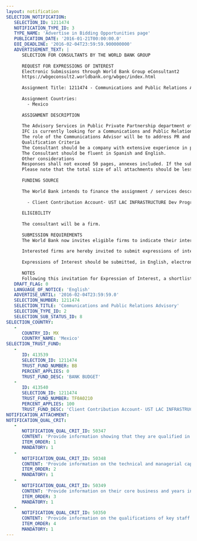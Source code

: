 ```yaml
---
layout: notification
SELECTION_NOTIFICATION: 
   SELECTION_ID: 1211474
   NOTIFICATION_TYPE_ID: 3
   TYPE_NAME: 'Advertise in Bidding Opportunities page'
   PUBLICATION_DATE: '2016-01-21T00:00:00.0'
   EOI_DEADLINE: '2016-02-04T23:59:59.900000000'
   ADVERTISEMENT_TEXT: |
      SELECTION FOR CONSULTANTS BY THE WORLD BANK GROUP
      
      REQUEST FOR EXPRESSIONS OF INTEREST
      Electronic Submissions through World Bank Group eConsultant2
      https://wbgeconsult2.worldbank.org/wbgec/index.html
      
      Assignment Title: 1211474 - Communications and Public Relations Advisory
      
      Assignment Countries:
        - Mexico
      
      ASSIGNMENT DESCRIPTION
      
      The Advisory Services in Public Private Partnership department of the International Finance Corporation (IFC), the private sector arm of the World Bank Group, is being considered as the lead advisor to structure and implement a PPP solution for an electricity transmission project in Mexico.
      IFC is currently looking for a Communications and Public Relations consultancy firm to collaborate with IFC Public-Private Partnerships Advisory Team in the structuring and tendering of a PPP solution for an electricity transmission project in Mexico (the Project). The Project entails the construction and operation of a 600 kilometers +/- 500kV 3,000 MW bipolar HVDC line (the Main Line), and the secondary lines in alternate current, which will connect the Main Line with Mexico City.
      The role of the Communications Advisor will be to address PR and communications related to the design and implementation of the Project. The role of the Consultant is to help IFC with (i) analyzing, mapping and managing relations with stakeholders and parties of interest involved in the Project and/or that will be affected by the implementation of the Project, (ii) designing and implementing a public communication and consultation plan in relation to the Project and (iii) communicating effectively with the public and media all open-to-the-public aspects of the Project and the PPP arrangement.
      Qualification Criteria
      The Consultant should be a company with extensive experience in public relations campaigns and negotiations. Experience advising public sector institutions in similar projects is required. Particular exposure to the electricity sector is preferable.
      The Consultant should be fluent in Spanish and English.
      Other considerations
      Responses shall not exceed 50 pages, annexes included. If the submitted response exceeds 50 pages, IFC reserves the right to read only the first 50.
      Please note that the total size of all attachments should be less than 5MB. 
      
      FUNDING SOURCE
      
      The World Bank intends to finance the assignment / services described below under the following trust fund(s):
      
        - Client Contribution Account- UST LAC INFRASTRUCTURE Dev Program
      
      ELIGIBILITY
      
      The consultant will be a firm. 
      
      SUBMISSION REQUIREMENTS
      The World Bank now invites eligible firms to indicate their interest in providing the services.  Interested firms must provide information indicating that they are qualified to perform the services (brochures, description of similar assignments, experience in similar conditions, availability of appropriate skills among staff, etc. for firms; CV and cover letter for individuals).  Please note that the total size of all attachments should be less than 5MB.  Consultants may associate to enhance their qualifications.
      
      Interested firms are hereby invited to submit expressions of interest.
      
      Expressions of Interest should be submitted, in English, electronically through World Bank Group (https://wbgeconsult2.worldbank.org/wbgec/index.html)
      
      NOTES
      Following this invitation for Expression of Interest, a shortlist of qualified firms will be formally invited to submit proposals.  Shortlisting and selection will be subject to the availability of funding.
   DRAFT_FLAG: 0
   LANGUAGE_OF_NOTICE: 'English'
   ADVERTISE_UNTIL: '2016-02-04T23:59:59.0'
   SELECTION_NUMBER: 1211474
   SELECTION_TITLE: 'Communications and Public Relations Advisory'
   SELECTION_TYPE_ID: 2
   SELECTION_SUB_STATUS_ID: 8
SELECTION_COUNTRY: 
   - 
      COUNTRY_ID: MX
      COUNTRY_NAME: 'Mexico'
SELECTION_TRUST_FUND: 
   - 
      ID: 413539
      SELECTION_ID: 1211474
      TRUST_FUND_NUMBER: BB
      PERCENT_APPLIES: 0
      TRUST_FUND_DESC: 'BANK BUDGET'
   - 
      ID: 413540
      SELECTION_ID: 1211474
      TRUST_FUND_NUMBER: TF0A0210
      PERCENT_APPLIES: 100
      TRUST_FUND_DESC: 'Client Contribution Account- UST LAC INFRASTRUCTURE Dev Program'
NOTIFICATION_ATTACHMENT: 
NOTIFICATION_QUAL_CRIT: 
   - 
      NOTIFICATION_QUAL_CRIT_ID: 50347
      CONTENT: 'Provide information showing that they are qualified in the field of the assignment.'
      ITEM_ORDER: 1
      MANDATORY: 1
   - 
      NOTIFICATION_QUAL_CRIT_ID: 50348
      CONTENT: 'Provide information on the technical and managerial capabilities of the firm.'
      ITEM_ORDER: 2
      MANDATORY: 1
   - 
      NOTIFICATION_QUAL_CRIT_ID: 50349
      CONTENT: 'Provide information on their core business and years in business.'
      ITEM_ORDER: 3
      MANDATORY: 1
   - 
      NOTIFICATION_QUAL_CRIT_ID: 50350
      CONTENT: 'Provide information on the qualifications of key staff.'
      ITEM_ORDER: 4
      MANDATORY: 1
---
```

